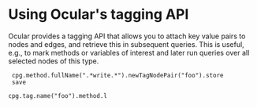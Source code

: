 # Using Ocular's tagging API

Ocular provides a tagging API that allows you to attach key value
pairs to nodes and edges, and retrieve this in subsequent
queries. This is useful, e.g., to mark methods or variables of
interest and later run queries over all selected nodes of this type.

```
 cpg.method.fullName(".*write.*").newTagNodePair("foo").store
 save
```

```
cpg.tag.name("foo").method.l
```
